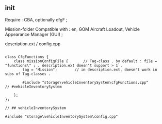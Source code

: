 ## init

Require : CBA, optionally cfgF ;

Mission-folder Compatible with : en, GOM Aircraft Loadout, Vehicle Appearance Manager (GUI) ;

description.ext / config.cpp
```

class CfgFunctions {
	class missionConfigFile {		// Tag-class . by default : file = "functions\" ; . description.ext doesn't support > 1 .
		tag = "Mission";		// in description.ext, doesn't work in subs of Tag-classes .

		#include "storage\vehicleInventorySystem\cfgFunctions.cpp"		// #vehicleInventorySystem

	};
};

// ## vehicleInventorySystem

#include "storage\vehicleInventorySystem\config.cpp"

````